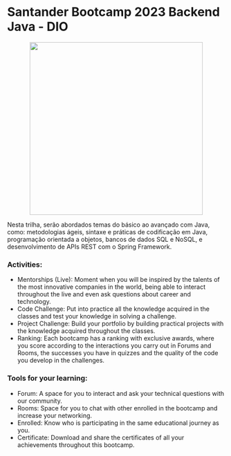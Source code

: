# Santander Bootcamp 2023 Backend Java - DIO

<div align="center">

  <img src="https://hermes.dio.me/tracks/9631898e-a83c-4c04-aefd-a782ead2db8f.png" width="400px" height="400px"/>
  
</div>

Nesta trilha, serão abordados temas do básico ao avançado com Java, como: metodologias ágeis, sintaxe e práticas de codificação em Java, programação orientada a objetos, bancos de dados SQL e NoSQL, e desenvolvimento de APIs REST com o Spring Framework.

### Activities:
* Mentorships (Live): Moment when you will be inspired by the talents of the most innovative companies in the world, being able to interact throughout the live and even ask questions about career and technology.
* Code Challenge: Put into practice all the knowledge acquired in the classes and test your knowledge in solving a challenge.
* Project Challenge: Build your portfolio by building practical projects with the knowledge acquired throughout the classes.
* Ranking: Each bootcamp has a ranking with exclusive awards, where you score according to the interactions you carry out in Forums and Rooms, the successes you have in quizzes and the quality of the code you develop in the challenges.

### Tools for your learning:

* Forum: A space for you to interact and ask your technical questions with our community.
* Rooms: Space for you to chat with other enrolled in the bootcamp and increase your networking.
* Enrolled: Know who is participating in the same educational journey as you.
* Certificate: Download and share the certificates of all your achievements throughout this bootcamp.
